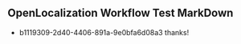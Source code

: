 ## OpenLocalization Workflow Test MarkDown
* b1119309-2d40-4406-891a-9e0bfa6d08a3 
thanks!<!--HONumber=Mar16_HO4-->
